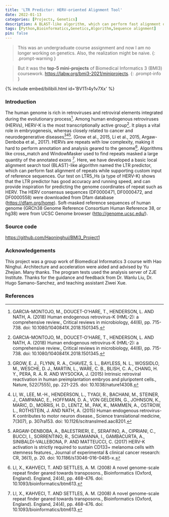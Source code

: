 ```yaml
---
title: 'LTR Predictor: HERV-oriented Alignment Tool'
date: 2022-01-13
categories: [Projects, Genetics]
description: A BLAST-like algorithm, which can perform fast alignment of repeats while supporting custom input of reference sequences.
tags: [Python,Bioinformatics,Genetics,Algorithm,Sequence alignment]
pin: false
---
```


> This was an undergraduate course assignment and now I am no longer working on genetics. Also, the realization might be naive.
{: .prompt-warning }

> But it was the **top-5 mini-projects** of Biomedical Informatics 3 (BMI3) coursework. <https://labw.org/bmi3-2021/miniprojects>.
{: .prompt-info }


{% include embed/bilibili.html id='BV1Tr4y1v7Xx' %}

### Introduction
The human genome is rich in retroviruses and retroviral elements integrated during the evolutionary process[^f1]. Among human endogenous retroviruses (HERVs), HERV-K is the most transcriptionally active group[^f1]. It plays a vital role in embryogenesis, whereas closely related to cancer and neurodegenerative diseases[^f2][^f3][^f4].  (Grow et al., 2015, Li et al., 2015, Argaw-Denboba et al., 2017). HERVs are repeats with low complexity, making it hard to perform annotation and analysis geared to the genome[^f5]. Algorithms like cross_match and WindowMasker used to find repeats masked a large quantity of the annotated exons [^f5]. Here, we have developed a basic local alignment search tool (BLAST)-like algorithm named the LTR predictor, which can perform fast alignment of repeats while supporting custom input of reference sequences. Our test on LTR5_Hs (a type of HERV-K) shows that the LTR predictor has good accuracy and running speed, and can provide inspiration for predicting the genome coordinates of repeat such as HERV.
The HERV consensus sequences (DF0000471, DF0000472, and DF0000558) were downloaded from Dfam database (<https://dfam.org/home>). Soft-masked reference sequences of human genome (GRCh38 Genome Reference Consortium Human Reference 38, or hg38) were from UCSC Genome browser (<http://genome.ucsc.edu/>).

### Source code
<https://github.com/Haoninghui/BMI3_Project1>

### Acknowledgements
This project was a group work of Biomedical Informatics 3 course with Hao Ninghui. Architecture and acceleration were aided and advised by Yu Zhejian. Many thanks.
The program tests used the analysis server of ZJE Institute. Thanks for the guidance and feedback from Dr. Wanlu Liu, Dr. Hugo Samano-Sanchez, and teaching assistant Ziwei Xue.


### References
[^f1]: GARCIA-MONTOJO, M., DOUCET-O'HARE, T., HENDERSON, L. AND NATH, A. (2018) Human endogenous retrovirus-K (HML-2): a comprehensive review., Critical reviews in microbiology, 44(6), pp. 715-738. doi: 10.1080/1040841X.2018.1501345.
[^f2]: GROW, E. J., FLYNN, R. A., CHAVEZ, S. L., BAYLESS, N. L., WOSSIDLO, M., WESCHE, D. J., MARTIN, L., WARE, C. B., BLISH, C. A., CHANG, H. Y., PERA, R. A. R. AND WYSOCKA, J. (2015) Intrinsic retroviral reactivation in human preimplantation embryos and pluripotent cells., Nature, 522(7555), pp. 221-225. doi: 10.1038/nature14308.
[^f3]: LI, W., LEE, M.-H., HENDERSON, L., TYAGI, R., BACHANI, M., STEINER, J., CAMPANAC, E., HOFFMAN, D. A., VON GELDERN, G., JOHNSON, K., MARIC, D., MORRIS, H. D., LENTZ, M., PAK, K., MAMMEN, A., OSTROW, L., ROTHSTEIN, J. AND NATH, A. (2015) Human endogenous retrovirus-K contributes to motor neuron disease., Science translational medicine, 7(307), p. 307ra153. doi: 10.1126/scitranslmed.aac8201.
[^f4]: ARGAW-DENBOBA, A., BALESTRIERI, E., SERAFINO, A., CIPRIANI, C., BUCCI, I., SORRENTINO, R., SCIAMANNA, I., GAMBACURTA, A., SINIBALDI-VALLEBONA, P. AND MATTEUCCI, C. (2017) HERV-K activation is strictly required to sustain CD133+ melanoma cells with  stemness features., Journal of experimental & clinical cancer research: CR, 36(1), p. 20. doi: 10.1186/s13046-016-0485-x.
[^f5]: LI, X., KAHVECI, T. AND SETTLES, A. M. (2008) A novel genome-scale repeat finder geared towards transposons., Bioinformatics (Oxford, England). England, 24(4), pp. 468-476. doi: 10.1093/bioinformatics/btm613.
